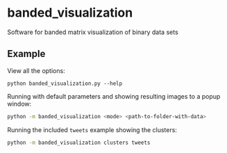 # banded_visualization
Software for banded matrix visualization of binary data sets

## Example ##

View all the options:

```
python banded_visualization.py --help
```

Running with default parameters and showing resulting images to a popup window:

```bash
python -m banded_visualization <mode> <path-to-folder-with-data>
```
Running the included `tweets` example showing the clusters:

```bash
python -m banded_visualization clusters tweets 
```
